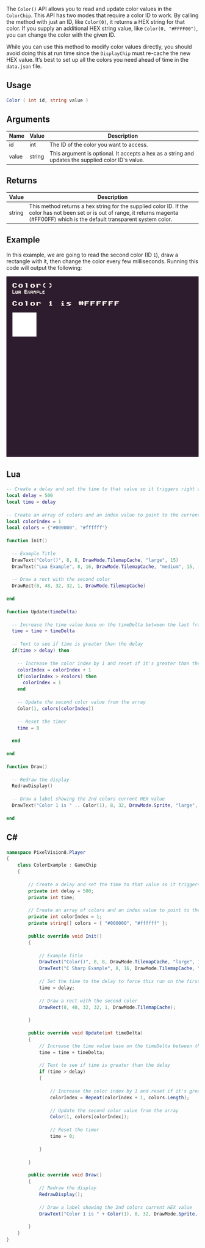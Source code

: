 The `Color()` API allows you to read and update color values in the `ColorChip`. This API has two modes that require a color ID to work. By calling the method with just an ID, like `Color(0)`, it returns a HEX string for that color. If you supply an additional HEX string value, like `Color(0, "#FFFF00")`, you can change the color with the given ID. 

While you can use this method to modify color values directly, you should avoid doing this at run time since the `DisplayChip` must re-cache the new HEX value. It’s best to set up all the colors you need ahead of time in the `data.json` file.

## Usage

```csharp
Color ( int id, string value )
```

## Arguments

| Name  | Value  | Description                                                                                          |
|-------|--------|------------------------------------------------------------------------------------------------------|
| id    | int    | The ID of the color you want to access\.                                                             |
| value | string | This argument is optional\. It accepts a hex as a string and updates the supplied color ID's value\. |


## Returns

| Value  | Description                                                                                                                                                                                    |
|--------|------------------------------------------------------------------------------------------------------------------------------------------------------------------------------------------------|
| string | This method returns a hex string for the supplied color ID\. If the color has not been set or is out of range, it returns magenta \(\#FF00FF\) which is the default transparent system color\. |


## Example

In this example, we are going to read the second color (ID `1`), draw a rectangle with it, then change the color every few milliseconds. Running this code will output the following:

![image alt text](Images/ColorOutput.png)

## Lua

```lua
-- Create a delay and set the time to that value so it triggers right away
local delay = 500
local time = delay

-- Create an array of colors and an index value to point to the currently selected color
local colorIndex = 1
local colors = {"#000000", "#ffffff"}

function Init()

  -- Example Title
  DrawText("Color()", 8, 8, DrawMode.TilemapCache, "large", 15)
  DrawText("Lua Example", 8, 16, DrawMode.TilemapCache, "medium", 15, -4)

  -- Draw a rect with the second color
  DrawRect(8, 48, 32, 32, 1, DrawMode.TilemapCache)

end

function Update(timeDelta)

  -- Increase the time value base on the timeDelta between the last frame
  time = time + timeDelta

  -- Text to see if time is greater than the delay
  if(time > delay) then

    -- Increase the color index by 1 and reset if it's greater than the color array
    colorIndex = colorIndex + 1
    if(colorIndex > #colors) then
      colorIndex = 1
    end

    -- Update the second color value from the array
    Color(1, colors[colorIndex])

    -- Reset the timer
    time = 0

  end

end

function Draw()

  -- Redraw the display
  RedrawDisplay()

  -- Draw a label showing the 2nd colors current HEX value
  DrawText("Color 1 is " .. Color(1), 8, 32, DrawMode.Sprite, "large", 15)

end
```




## C#

```csharp
namespace PixelVision8.Player
{
    class ColorExample : GameChip
    {

        // Create a delay and set the time to that value so it triggers right away
        private int delay = 500;
        private int time;

        // Create an array of colors and an index value to point to the currently selected color
        private int colorIndex = 1;
        private string[] colors = { "#000000", "#ffffff" };

        public override void Init()
        {

            // Example Title
            DrawText("Color()", 8, 8, DrawMode.TilemapCache, "large", 15);
            DrawText("C Sharp Example", 8, 16, DrawMode.TilemapCache, "medium", 15, -4);

            // Set the time to the delay to force this run on the first frame
            time = delay;

            // Draw a rect with the second color
            DrawRect(8, 48, 32, 32, 1, DrawMode.TilemapCache);

        }

        public override void Update(int timeDelta)
        {
            // Increase the time value base on the timeDelta between the last frame
            time = time + timeDelta;

            // Text to see if time is greater than the delay
            if (time > delay)
            {

                // Increase the color index by 1 and reset if it's greater than the color array
                colorIndex = Repeat(colorIndex + 1, colors.Length);

                // Update the second color value from the array
                Color(1, colors[colorIndex]);

                // Reset the timer
                time = 0;

            }

        }

        public override void Draw()
        {
            // Redraw the display
            RedrawDisplay();

            // Draw a label showing the 2nd colors current HEX value
            DrawText("Color 1 is " + Color(1), 8, 32, DrawMode.Sprite, "large", 15);

        }
    }
}
```

